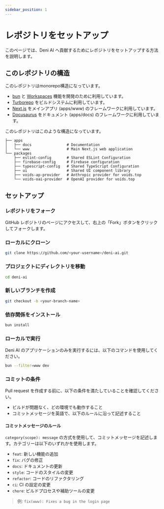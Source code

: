 ```yaml
---
sidebar_position: 1
---
```


# レポジトリをセットアップ

このページでは、Deni AI へ貢献するためにレポジトリをセットアップする方法を説明します。

## このレポジトリの構造

このレポジトリはmonorepo構造になっています。

- [bun](https://bun.sh/) と [Workspaces](https://bun.sh/docs/install/workspaces) 機能を開発のために利用しています。
- [Turborepo](https://turbo.build/repo/) をビルドシステムに利用しています。
- [Next.js](https://nextjs.org/) をメインアプリ (apps/www) のフレームワークに利用しています。
- [Docusaurus](https://docusaurus.io/) をドキュメント (apps/docs) のフレームワークに利用しています。

このレポジトリはこのような構造になっています。

```
├── apps
│   ├── docs                # Documentation
│   └── www                 # Main Next.js web application
└── packages
    ├── eslint-config       # Shared ESLint Configuration
    ├── firebase-config     # Firebase configuration
    ├── typescript-config   # Shared TypeScript Configuration
    ├── ui                  # Shared UI component library
    ├── voids-ap-provider   # Anthropic provider for voids.top
    └── voids-oai-provider  # OpenAI provider for voids.top
```

## セットアップ

### レポジトリをフォーク

GitHub レポジトリのページにアクセスして、右上の「Fork」ボタンをクリックしてフォークします。

### ローカルにクローン

```bash
git clone https://github.com/<your-username>/deni-ai.git
```

### プロジェクトにディレクトリを移動

```bash
cd deni-ai
```

### 新しいブランチを作成

```bash
git checkout -b <your-branch-name>
```

### 依存関係をインストール

```bash
bun install
```

### ローカルで実行

Deni AI のアプリケーションのみを実行するには、以下のコマンドを使用してください。

```bash
bun --filter=www dev
```

### コミットの条件

Pull request を作成する前に、以下の条件を満たしていることを確認してください。

- ビルドが問題なく、どの環境でも動作すること
- コミットメッセージを英語で、以下のルールに沿って記述すること

#### コミットメッセージのルール

`category(scope): message` の方式を使用して、コミットメッセージを記述します。カテゴリーは以下のいずれかを使用します。

- `feat`: 新しい機能の追加
- `fix`: バグの修正
- `docs`: ドキュメントの更新
- `style`: コードのスタイルの変更
- `refactor`: コードのリファクタリング
- `ci`: CI の設定の変更
- `chore`: ビルドプロセスや補助ツールの変更

> 例: `fix(www): Fixes a bug in the login page`